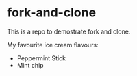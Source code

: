 # fork-and-clone

This is a repo to demostrate fork and clone.

My favourite ice cream flavours:

- Peppermint Stick
- Mint chip
